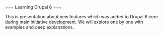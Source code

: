 === Learning Drupal 8 ===

This is presentation about new features which was added to Drupal 8 core during main initiative development.
We will explore one by one with examples and deep explanations.
